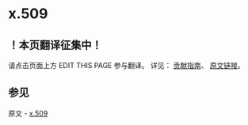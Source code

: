 # x.509

## ！本页翻译征集中！

请点击页面上方 EDIT THIS PAGE 参与翻译。
详见：
[贡献指南]( https://github.com/JinMuInfo/MongoDB-Manual-zh/blob/master/CONTRIBUTING.md )、
[原文链接](  https://docs.mongodb.com/manual/core/security-x.509/  )。

## 参见

原文 - [x.509]( https://docs.mongodb.com/manual/core/security-x.509/ )

